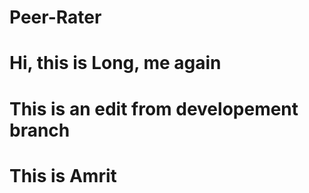 # Peer-Rater

# Hi, this is Long, me again

# This is an edit from developement branch
# This is Amrit
